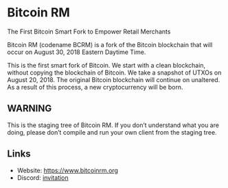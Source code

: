 # Bitcoin RM

The First Bitcoin Smart Fork to Empower Retail Merchants

Bitcoin RM (codename BCRM) is a fork of the Bitcoin blockchain that will occur on August 30, 2018 Eastern Daytime Time.

This is the first smart fork of Bitcoin. We start with a clean blockchain, without copying the blockchain of Bitcoin. We take a snapshot of UTXOs on August 20, 2018. The original Bitcoin blockchain will continue on unaltered. As a result of this process, a new cryptocurrency will be born.

## WARNING

This is the staging tree of Bitcoin RM. If you don’t understand what you are doing, please don’t compile and run your own client from the staging tree.

## Links

* Website: https://www.bitcoinrm.org
* Discord: [invitation](https://discord.gg/aj2QVc9)
